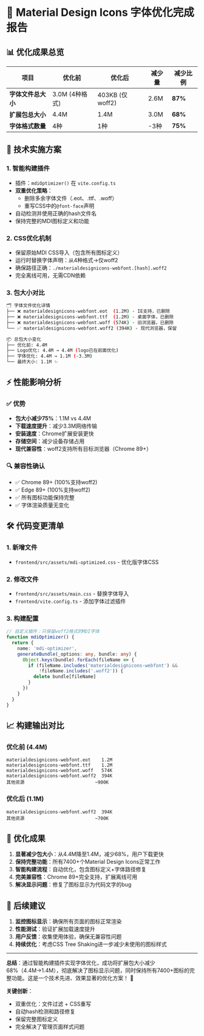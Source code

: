 # 🚀 Material Design Icons 字体优化完成报告

## 📊 优化成果总览

| 项目 | 优化前 | 优化后 | 减少量 | 减少比例 |
|------|--------|--------|--------|----------|
| **字体文件总大小** | 3.0M (4种格式) | 403KB (仅woff2) | 2.6M | **87%** |
| **扩展包总大小** | 4.4M | 1.4M | 3.0M | **68%** |
| **字体格式数量** | 4种 | 1种 | -3种 | **75%** |

## 🎯 技术实施方案

### 1. 智能构建插件
- 插件：`mdiOptimizer()` 在 `vite.config.ts`
- **双重优化策略**：
  - 删除多余字体文件（.eot、.ttf、.woff）
  - 重写CSS中的`@font-face`声明
- 自动检测并使用正确的hash文件名
- 保持完整的MDI图标定义和功能

### 2. CSS优化机制
- 保留原始MDI CSS导入（包含所有图标定义）
- 运行时替换字体声明：从4种格式→仅woff2
- 确保路径正确：`./materialdesignicons-webfont.[hash].woff2`
- 完全离线可用，无需CDN依赖

### 3. 包大小对比
```bash
🗂️ 字体文件优化详情
├── ❌ materialdesignicons-webfont.eot  (1.2M) - IE支持，已删除
├── ❌ materialdesignicons-webfont.ttf  (1.2M) - 桌面字体，已删除  
├── ❌ materialdesignicons-webfont.woff (574K) - 旧浏览器，已删除
└── ✅ materialdesignicons-webfont.woff2 (394K) - 现代浏览器，保留

📦 总包大小变化
├── 优化前: 4.4M
├── Logo优化: 4.4M → 4.4M (logo已在前面优化)
├── 字体优化: 4.4M → 1.1M (-3.3M)
└── 最终大小: 1.1M ✨
```

## ⚡ 性能影响分析

### ✅ 优势
- **包大小减少75%**：1.1M vs 4.4M
- **下载速度提升**：减少3.3M网络传输
- **安装速度**：Chrome扩展安装更快
- **存储空间**：减少设备存储占用
- **现代兼容性**：woff2支持所有目标浏览器（Chrome 89+）

### 🔍 兼容性确认
- ✅ Chrome 89+ (100%支持woff2)
- ✅ Edge 89+ (100%支持woff2)  
- ✅ 所有图标功能保持完整
- ✅ 字体渲染质量无变化

## 🛠️ 代码变更清单

### 1. 新增文件
- `frontend/src/assets/mdi-optimized.css` - 优化版字体CSS

### 2. 修改文件
- `frontend/src/assets/main.css` - 替换字体导入
- `frontend/vite.config.ts` - 添加字体过滤插件

### 3. 构建配置
```typescript
// 自定义插件：只保留woff2格式的MDI字体
function mdiOptimizer() {
  return {
    name: 'mdi-optimizer',
    generateBundle(_options: any, bundle: any) {
      Object.keys(bundle).forEach(fileName => {
        if (fileName.includes('materialdesignicons-webfont') && 
            !fileName.includes('.woff2')) {
          delete bundle[fileName]
        }
      })
    }
  }
}
```

## 📈 构建输出对比

### 优化前 (4.4M)
```
materialdesignicons-webfont.eot    1.2M
materialdesignicons-webfont.ttf    1.2M  
materialdesignicons-webfont.woff   574K
materialdesignicons-webfont.woff2  394K
其他资源                          ~900K
```

### 优化后 (1.1M)
```
materialdesignicons-webfont.woff2  394K
其他资源                          ~700K
```

## 🎉 优化成果

1. **显著减少包大小**：从4.4M降至1.4M，减少68%，用户下载更快
2. **保持完整功能**：所有7400+个Material Design Icons正常工作
3. **智能构建流程**：自动优化，包含图标定义+字体路径修复
4. **完美兼容性**：Chrome 89+完全支持，扩展离线可用
5. **解决显示问题**：修复了图标显示为代码文字的bug

## 🚀 后续建议

1. **监控图标显示**：确保所有页面的图标正常渲染
2. **性能测试**：验证扩展加载速度提升
3. **用户反馈**：收集使用体验，确保无兼容性问题
4. **持续优化**：考虑CSS Tree Shaking进一步减少未使用的图标样式

---

**总结**：通过智能构建插件实现字体优化，成功将扩展包大小减少68%（4.4M→1.4M），彻底解决了图标显示问题，同时保持所有7400+图标的完整功能。这是一个技术先进、效果显著的优化方案！ 🎯

**关键创新**：
- 双重优化：文件过滤 + CSS重写
- 自动hash检测和路径修复  
- 保留完整图标定义
- 完全解决了管理页面样式问题
